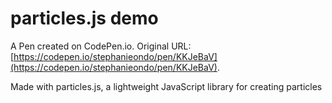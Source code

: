 # particles.js demo

A Pen created on CodePen.io. Original URL: [https://codepen.io/stephanieondo/pen/KKJeBaV](https://codepen.io/stephanieondo/pen/KKJeBaV).

Made with particles.js, a lightweight JavaScript library for creating particles